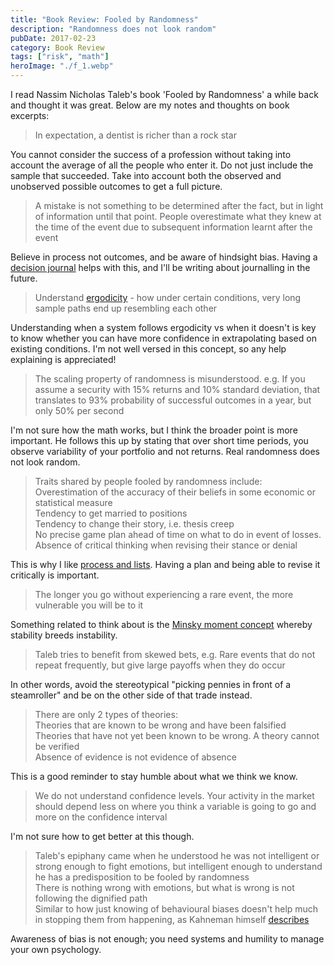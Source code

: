 ```yaml
---
title: "Book Review: Fooled by Randomness"
description: "Randomness does not look random"
pubDate: 2017-02-23
category: Book Review
tags: ["risk", "math"]
heroImage: "./f_1.webp"
---
```


I read Nassim Nicholas Taleb's book 'Fooled by Randomness' a while back and thought it was great. Below are my notes and thoughts on book excerpts:
 
> In expectation, a dentist is richer than a rock star

You cannot consider the success of a profession without taking into account the average of all the people who enter it. Do not just include the sample that succeeded. Take into account both the observed and unobserved possible outcomes to get a full picture.
 
> A mistake is not something to be determined after the fact, but in light of information until that point. People overestimate what they knew at the time of the event due to subsequent information learnt after the event

Believe in process not outcomes, and be aware of hindsight bias. Having a [decision journal](https://fs.blog/2014/02/decision-journal/ "decision journal") helps with this, and I'll be writing about journalling in the future.
 
> Understand [ergodicity](https://medium.com/incerto/the-logic-of-risk-taking-107bf41029d3 "taleb on ergodicity") - how under certain conditions, very long sample paths end up resembling each other

Understanding when a system follows ergodicity vs when it doesn't is key to know whether you can have more confidence in extrapolating based on existing conditions. I'm not well versed in this concept, so any help explaining is appreciated!

> The scaling property of randomness is misunderstood. e.g. If you assume a security with 15% returns and 10% standard deviation, that translates to 93% probability of successful outcomes in a year, but only 50% per second

I'm not sure how the math works, but I think the broader point is more important. He follows this up by stating that over short time periods, you observe variability of your portfolio and not returns. Real randomness does not look random.

> Traits shared by people fooled by randomness include:  
> Overestimation of the accuracy of their beliefs in some economic or statistical measure  
> Tendency to get married to positions  
> Tendency to change their story, i.e. thesis creep  
> No precise game plan ahead of time on what to do in event of losses.  
> Absence of critical thinking when revising their stance or denial

This is why I like [process and lists](https://www.leonlinsx.com/about-me/ "About Me"). Having a plan and being able to revise it critically is important.

> The longer you go without experiencing a rare event, the more vulnerable you will be to it

Something related to think about is the [Minsky moment concept](https://en.wikipedia.org/wiki/Minsky_moment "Minsky") whereby stability breeds instability.

> Taleb tries to benefit from skewed bets, e.g. Rare events that do not repeat frequently, but give large payoffs when they do occur

In other words, avoid the stereotypical "picking pennies in front of a steamroller" and be on the other side of that trade instead.

> There are only 2 types of theories:  
> Theories that are known to be wrong and have been falsified  
> Theories that have not yet been known to be wrong. A theory cannot be verified  
> Absence of evidence is not evidence of absence

This is a good reminder to stay humble about what we think we know.

> We do not understand confidence levels. Your activity in the market should depend less on where you think a variable is going to go and more on the confidence interval

I'm not sure how to get better at this though.

> Taleb's epiphany came when he understood he was not intelligent or strong enough to fight emotions, but intelligent enough to understand he has a predisposition to be fooled by randomness  
> There is nothing wrong with emotions, but what is wrong is not following the dignified path  
> Similar to how just knowing of behavioural biases doesn't help much in stopping them from happening, as Kahneman himself [describes](https://blogs.cfainstitute.org/investor/2012/05/14/daniel-kahneman-psychology-for-behavioral-finance/ "Knowing the errors is not the recipe") 

Awareness of bias is not enough; you need systems and humility to manage your own psychology.